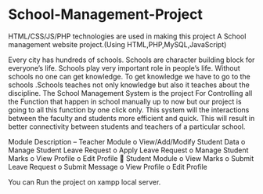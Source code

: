 # School-Management-Project
HTML/CSS/JS/PHP technologies are used in making this project
A School management website project.(Using HTML,PHP,MySQL,JavaScript)

Every city has hundreds of schools. Schools are character building block for everyone’s life. Schools play very important role in people’s life. Without schools no one can get knowledge. To get knowledge we have to go to the schools .Schools teaches not only knowledge but also it teaches about the discipline. The School Management System is the project For Controlling all the Function that happen in school manually up to now but our project is going to all this function by one click only. This system will the interactions between the faculty and students more efficient and quick. This will result in better connectivity between students and teachers of a particular school.

Module Description –  Teacher Module o View/Add/Modify Student Data o Manage Student Leave Request o Apply Leave Request o Manage Student Marks o View Profile o Edit Profile  Student Module o View Marks o Submit Leave Request o Submit Message o View Profile o Edit Profile

You can Run the project on xampp local server.
